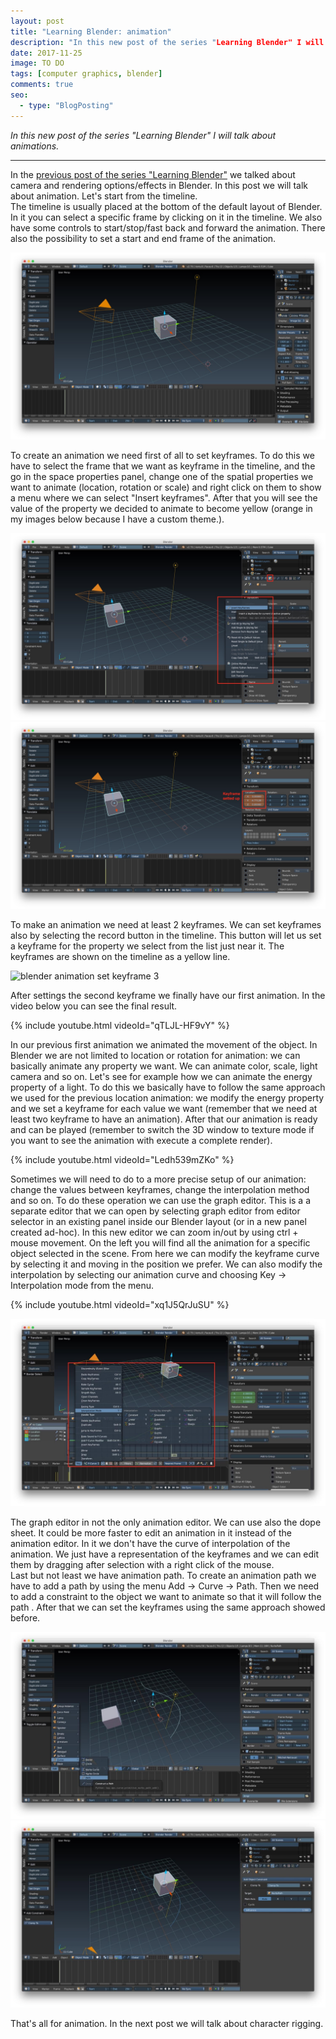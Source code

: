 ```yaml
---
layout: post
title: "Learning Blender: animation"
description: "In this new post of the series "Learning Blender" I will talk about animations."
date: 2017-11-25
image: TO DO
tags: [computer graphics, blender]
comments: true
seo:
  - type: "BlogPosting"
---
```

 
*In this new post of the series "Learning Blender" I will talk about animations.*

---

In the [previous post of the series "Learning Blender"](TODO) we talked about camera and rendering options/effects in 
Blender. In this post we will talk about animation. Let's start from the timeline.  
The timeline is usually placed at the bottom of the default layout of Blender. In it you can select a specific frame 
by clicking on it in the timeline. We also have some controls to start/stop/fast back and forward the animation. 
There also the possibility to set a start and end frame of the animation. 

![blender animation timeline](/assets/images/posts/blender-animation-timeline.jpg "blender animation timeline")

To create an animation we need first of all to set keyframes. To do this we have to select the frame that we want as 
keyframe in the timeline, and the go in the space properties panel, change one of the spatial properties we want to 
animate (location, rotation or scale) and right click on them to show a menu where we can select "Insert keyframes". 
After that you will see the value of the property we decided to animate to become yellow (orange in my images below 
because I have a custom theme.).

![blender animation set keyframe 1](/assets/images/posts/blender-animation-set-keyframe-1.jpg "blender animation set keyframe 1")
![blender animation set keyframe 2](/assets/images/posts/blender-animation-set-keyframe-2.jpg "blender animation set keyframe 2")

To make an animation we need at least 2 keyframes. We can set keyframes also by selecting the record button in the 
timeline. This button will let us set a keyframe for the property we select from the list just near it. The keyframes
 are shown on the timeline as a yellow line. 
 
![blender animation set keyframe 3](/assets/images/posts/blender-animation-set-keyframe-3.jpg "blender animation set 
keyframe 3")
 
After settings the second keyframe we finally have our first animation. In the video below you can see the final result.

{% include youtube.html videoId="qTLJL-HF9vY" %}

In our previous first animation we animated the movement of the object. In Blender we are not limited to location or 
rotation for animation: we can basically animate any property we want. We can animate color, scale, light
 camera and so on. Let's see for example how we can animate the energy property of a light. To do this we basically 
 have to follow the same approach we used for the previous location animation: we modify the energy property and we 
 set a keyframe for each value we want (remember that we need at least two keyframe to have an animation). After that 
 our animation is ready and can be played (remember to switch the 3D window to texture mode if you want to see the 
 animation with execute a complete render).
 
{% include youtube.html videoId="Ledh539mZKo" %}
 
Sometimes we will need to do to a more precise setup of our animation: change the values between keyframes, change 
the interpolation method and so on. To do these operation we can use the graph editor. This is a a separate editor 
that we can open by selecting graph editor from editor selector in an existing panel inside our Blender layout (or in
 a new panel created ad-hoc). In this new editor we can zoom in/out by using ctrl + mouse movement. On the left you 
 will find all the animation for a specific object selected in the scene. From here we can modify the keyframe curve 
 by selecting it and moving in the position we prefer. We can also modify the interpolation by selecting our 
 animation curve and choosing Key -> Interpolation mode from the menu.
 
 {% include youtube.html videoId="xq1J5QrJuSU" %}
 
 ![blender animation interpolation mode](/assets/images/posts/blender-animation-interpolation-mode.jpg "blender animation interpolation mode")

The graph editor in not the only animation editor. We can use also the dope sheet. It could be more faster to edit an
 animation in it instead of the animation editor. In it we don't have the curve of interpolation of the animation. We
  just have a representation of the keyframes and we can edit them by dragging after selection with a right click of 
  the mouse.  
  Last but not least we have animation path. To create an animation path we have to add a path by using the menu Add 
  -> Curve -> Path. Then we need to add a constraint to the object we want to animate so that it will follow the path
  . After that we can set the keyframes using the same approach  showed before.
  
 ![blender path add curve](/assets/images/posts/blender-path-add-curve.jpg "blender path add curve")
 ![blender path set constraint](/assets/images/posts/blender-path-set-constraint.jpg "blender path set constraint")
  
That's all for animation. In the next post we will talk about character rigging.
